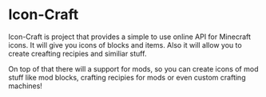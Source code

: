 Icon-Craft
=====

Icon-Craft is project that provides a simple to use online API for Minecraft icons.
It will give you icons of blocks and items. Also it will allow you to create creafting recipies and similiar stuff.

On top of that there will a support for mods, so you can create icons of mod stuff like mod blocks, crafting recipies for mods or even custom crafting machines!
